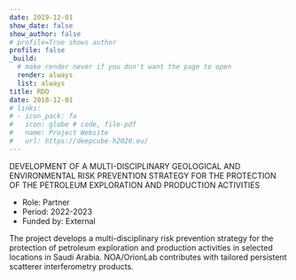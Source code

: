```yaml
---
date: 2019-12-01
show_date: false
show_author: false
# profile=True shows author
profile: false    
_build:
  # make render never if you don't want the page to open
  render: always
  list: always
title: RDO
date: 2018-12-01
# links:
# - icon_pack: fa
#   icon: globe # code, file-pdf
#   name: Project Website
#   url: https://deepcube-h2020.eu/
---
```


DEVELOPMENT OF A MULTI-DISCIPLINARY GEOLOGICAL AND ENVIRONMENTAL RISK PREVENTION STRATEGY FOR THE PROTECTION OF THE PETROLEUM EXPLORATION AND PRODUCTION ACTIVITIES

- Role:       Partner 
- Period:     2022-2023
- Funded by:  External

<!--more-->
The project develops a multi-disciplinary risk prevention strategy for the protection of petroleum exploration and production activities in selected locations in Saudi Arabia. NOA/OrionLab contributes with tailored persistent scatterer interferometry products.